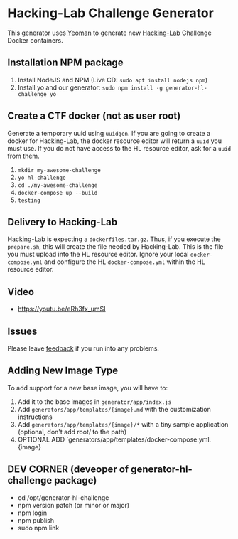# Hacking-Lab Challenge Generator
This generator uses [Yeoman](https://yeoman.io/) to generate new [Hacking-Lab](https://www.compass-security.com/en/products/hacking-lab/) Challenge Docker containers.

## Installation NPM package
1. Install NodeJS and NPM (Live CD: `sudo apt install nodejs npm`)
2. Install yo and our generator: `sudo npm install -g generator-hl-challenge yo`

## Create a CTF docker (not as user root)
Generate a temporary uuid using `uuidgen`. If you are going to create a docker for Hacking-Lab, the docker resource editor will return a `uuid` you must use. If you do not have access to the HL resource editor, ask for a `uuid` from them. 

1. `mkdir my-awesome-challenge`
2. `yo hl-challenge`
3. `cd ./my-awesome-challenge`
4. `docker-compose up --build`
5. `testing`


## Delivery to Hacking-Lab
Hacking-Lab is expecting a `dockerfiles.tar.gz`. Thus, if you execute the `prepare.sh`, this will create the file needed by Hacking-Lab. This is the file you must upload into the HL resource editor. Ignore your local `docker-compose.yml` and configure the HL `docker-compose.yml` within the HL resource editor. 


## Video
* https://youtu.be/eRh3fx_umSI


## Issues
Please leave [feedback](https://github.com/Hacking-Lab/generator-hl-challenge/issues) if you run into any problems.


## Adding New Image Type
To add support for a new base image, you will have to:

1. Add it to the base images in `generator/app/index.js`
2. Add `generators/app/templates/{image}.md` with the customization instructions
3. Add `generators/app/templates/{image}/*` with a tiny sample application (optional, don't add root/ to the path)
4. OPTIONAL ADD `generators/app/templates/docker-compose.yml.{image}


## DEV CORNER (deveoper of generator-hl-challenge package)
* cd /opt/generator-hl-challenge
* npm version patch (or minor or major)
* npm login
* npm publish
* sudo npm link
